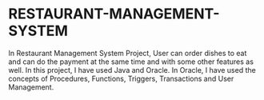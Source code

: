 # RESTAURANT-MANAGEMENT-SYSTEM
In Restaurant Management System Project, User can order dishes to eat and can do the payment at the same time and with some other features as well.
In this project, I have used Java and Oracle.
In Oracle, I have used the concepts of Procedures, Functions, Triggers, Transactions and User Management.
